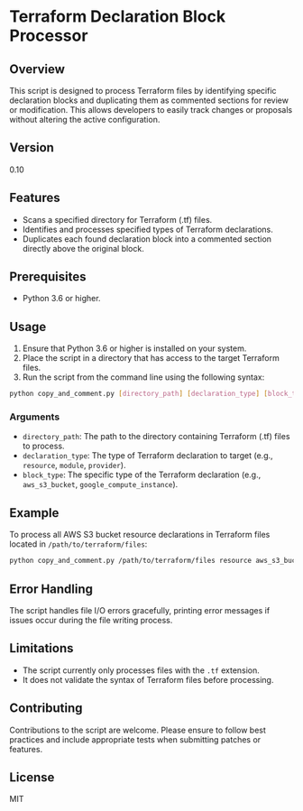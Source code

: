 # Terraform Declaration Block Processor

## Overview

This script is designed to process Terraform files by identifying specific declaration blocks and duplicating them as commented sections for review or modification. This allows developers to easily track changes or proposals without altering the active configuration.

## Version

0.10

## Features

- Scans a specified directory for Terraform (.tf) files.
- Identifies and processes specified types of Terraform declarations.
- Duplicates each found declaration block into a commented section directly above the original block.

## Prerequisites

- Python 3.6 or higher.

## Usage

1. Ensure that Python 3.6 or higher is installed on your system.
2. Place the script in a directory that has access to the target Terraform files.
3. Run the script from the command line using the following syntax:

```bash
python copy_and_comment.py [directory_path] [declaration_type] [block_type]
```

### Arguments

- `directory_path`: The path to the directory containing Terraform (.tf) files to process.
- `declaration_type`: The type of Terraform declaration to target (e.g., `resource`, `module`, `provider`).
- `block_type`: The specific type of the Terraform declaration (e.g., `aws_s3_bucket`, `google_compute_instance`).

## Example

To process all AWS S3 bucket resource declarations in Terraform files located in `/path/to/terraform/files`:

```bash
python copy_and_comment.py /path/to/terraform/files resource aws_s3_bucket
```

## Error Handling

The script handles file I/O errors gracefully, printing error messages if issues occur during the file writing process.

## Limitations

- The script currently only processes files with the `.tf` extension.
- It does not validate the syntax of Terraform files before processing.

## Contributing

Contributions to the script are welcome. Please ensure to follow best practices and include appropriate tests when submitting patches or features.

## License

MIT
